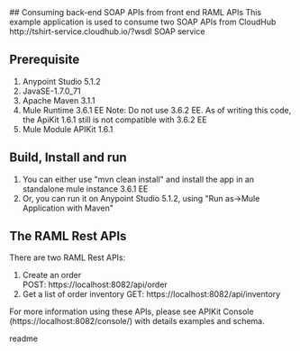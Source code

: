 <snippet>
<content>
## Consuming back-end SOAP APIs from front end RAML APIs
This example application is used to consume two SOAP APIs from CloudHub http://tshirt-service.cloudhub.io/?wsdl SOAP service
   
 
## Prerequisite
1. Anypoint Studio 5.1.2
2. JavaSE-1.7.0_71
3. Apache Maven 3.1.1
4. Mule Runtime 3.6.1 EE
    Note: Do not use 3.6.2 EE. As of writing this code, the ApiKit 1.6.1 still is not compatible with 3.6.2 EE
5. Mule Module APIKit 1.6.1



## Build, Install and run
1. You can either use "mvn clean install" and install the app in an standalone mule instance 3.6.1 EE     
2. Or, you can run it on  Anypoint Studio 5.1.2, using "Run as->Mule Application with Maven" 


## The RAML Rest APIs  
There are two RAML Rest APIs:

1. Create an order   
   POST: https://localhost:8082/api/order
2. Get a list of order inventory
   GET: https://localhost:8082/api/inventory

For more information using these APIs, please see APIKit Console (https://localhost:8082/console/) with details examples and schema.            

</content>
<tabTrigger>readme</tabTrigger>
</snippet> 